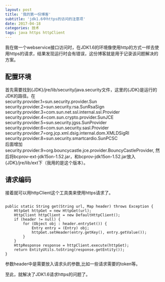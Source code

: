 ```yaml
---
layout: post
title: '我的第一份博客'
subtitle: 'jdk1.6中https的访问的注意项'
date: 2017-04-18
categories: 技术
tags: java https httpClient
---
```


我在做一个webservice接口访问时，在JDK1.6的环境像使用http的方式一样去使用https的请求，结果发现运行时会有错误，这份博客就是用于记录该问题解决的方案。

## 配置环境
首先需要找到{JDK}/jre/lib/security/java.security文件，这里的{JDK}是运行的JDK的路径。在<br>
security.provider.1=sun.security.provider.Sun
security.provider.2=sun.security.rsa.SunRsaSign
security.provider.3=com.sun.net.ssl.internal.ssl.Provider
security.provider.4=com.sun.crypto.provider.SunJCE
security.provider.5=sun.security.jgss.SunProvider
security.provider.6=com.sun.security.sasl.Provider
security.provider.7=org.jcp.xml.dsig.internal.dom.XMLDSigRI
security.provider.8=sun.security.smartcardio.SunPCSC<br>
后面增加security.provider.9=org.bouncycastle.jce.provider.BouncyCastleProvider,
然后将bcprov-ext-jdk15on-1.52.jar，和bcprov-jdk15on-1.52.jar放入{JDK}/jre/lib/ext下（我用的是这个版本）。

## 请求编码
接着就可以用httpClient这个工具类来使用https请求了。
<pre><code class="language-css">
public static String get(String url, Map<String, String> header) throws Exception {
	HttpGet httpGet = new HttpGet(url);
	HttpClient httpClient = new DefaultHttpClient(); 
	if (header != null) {
		for (Object obj : header.entrySet()) {
			Entry<String, String> entry = (Entry<String, String>) obj;
			httpGet.setHeader(entry.getKey(), entry.getValue());
		}
	}
	HttpResponse response = httpClient.execute(httpGet);
	return EntityUtils.toString(response.getEntity());
}
</code></pre>
参数header中是需要放入请求头的参数,比如一些请求需要的token等。

至此，就解决了JDK1.6请求https的问题了。
